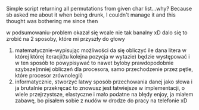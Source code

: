 Simple script returning all permutations from given char list...why? Because sb asked me about it when being drunk, I couldn't manage it and this thought was bothering me since then

w podsumowaniu-problem okazał się wcale nie tak banalny xD
dalo się to zrobić na 2 sposoby, które mi przyszły do głowy
1) matematycznie-wypisując możliwości da się obliczyć ile dana litera w której której iteracji(tu kolejna pozycja w wytazie) będzie występować i w ten sposób to powypisywać
to nawet byloby prawdopodobnie szybsze(mniej obliczeń dla procesora, samo przechodzenie przez pętle, które procesor zrównolegli)
2) informatycznie, stworzyć latwy sposób przechowania danej jako słowa i ja brutalnie przekręcać
to znowusz jest łatwiejsze w implementacji, o wiele przejrzystsze, elastyczne i mało podatne na błędy
enjoy, ja miałem zabawę, bo pisałem sobie z nudów w drodze do pracy na telefonie xD